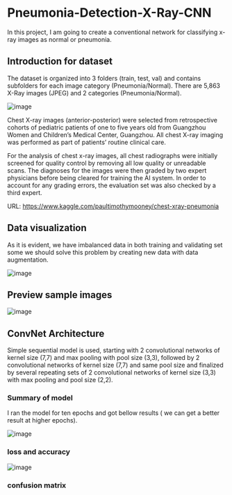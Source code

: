 # Pneumonia-Detection-X-Ray-CNN

In this project, I am going to create a conventional network for classifying x-ray images as normal or pneumonia.

## Introduction for dataset

The dataset is organized into 3 folders (train, test, val) and contains subfolders for each image category (Pneumonia/Normal). There are 5,863 X-Ray images (JPEG) and 2 categories (Pneumonia/Normal).

![image](https://user-images.githubusercontent.com/55941654/134182083-8057f086-38f9-4298-a8c7-fd45219b8903.png)


Chest X-ray images (anterior-posterior) were selected from retrospective cohorts of pediatric patients of one to five years old from Guangzhou Women and Children’s Medical Center, Guangzhou. All chest X-ray imaging was performed as part of patients’ routine clinical care.

For the analysis of chest x-ray images, all chest radiographs were initially screened for quality control by removing all low quality or unreadable scans. The diagnoses for the images were then graded by two expert physicians before being cleared for training the AI system. In order to account for any grading errors, the evaluation set was also checked by a third expert.

URL: https://www.kaggle.com/paultimothymooney/chest-xray-pneumonia

## Data visualization

As it is evident, we have imbalanced data in both training and validating set some we should solve this problem by creating new data with data augmentation.

![image](https://user-images.githubusercontent.com/55941654/134184211-1202bf43-d660-4ecd-92fd-bea6c391ab9c.png)

## Preview sample images

![image](https://user-images.githubusercontent.com/55941654/134184814-31a0ced4-ba21-4f81-9a36-3d345dc90c7a.png)


## ConvNet Architecture

Simple sequential model is used, starting with 2 convolutional networks of kernel size (7,7) and max pooling with pool size (3,3), followed by 2 convolutional networks of kernel size (7,7) and same pool size and finalized by several repeating sets of 2 convolutional networks of kernel size (3,3) with max pooling and pool size (2,2).

### Summary of model

I ran the model for ten epochs and got bellow results ( we can get a better result at higher epochs).

![image](https://user-images.githubusercontent.com/55941654/134182996-1bfbe7e7-36d4-405c-b558-867f4e9ea980.png)

### loss and accuracy

![image](https://user-images.githubusercontent.com/55941654/134183586-ad548d52-562e-41ef-8114-c3de454d04d4.png)

### confusion matrix
